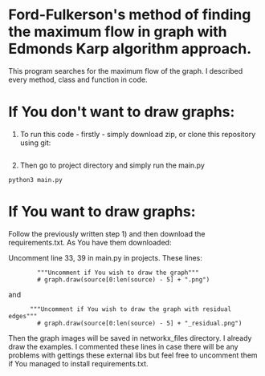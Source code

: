 # Ford-Fulkerson's method of finding the maximum flow in graph with Edmonds Karp algorithm approach.

This program searches for the maximum flow of the graph. I described every method, class and function in code.

# If You don't want to draw graphs:

1) To run this code - firstly - simply download zip, or clone this repository using git:
```git clone https://github.com/Pandoors/Edmonds-Karp-Maxflow-Algorithm
```

2) Then go to project directory and simply run the main.py
```
python3 main.py
```

# If You want to draw graphs:

Follow the previously written step 1) and then download the requirements.txt. As You have them downloaded:

Uncomment line 33, 39 in main.py in projects.
These lines:
```
        """Uncomment if You wish to draw the graph"""
        # graph.draw(source[0:len(source) - 5] + ".png")

```
and
```
      """Uncomment if You wish to draw the graph with residual edges"""
        # graph.draw(source[0:len(source) - 5] + "_residual.png")
```

Then the graph images will be saved in networkx_files directory. I already draw the examples.
I commented these lines in case there will be any problems with gettings these external libs but feel free to uncomment them if You managed to install requirements.txt.
